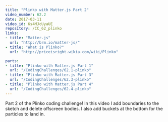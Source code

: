 ```yaml
---
title: "Plinko with Matter.js Part 2"
video_number: 62.2
date: 2017-03-11
video_id: 6s4MJcUyaUE
repository: /CC_62_plinko
links:
- title: "Matter.js"  
  url: "http://brm.io/matter-js/"
- title: "What is Plinko?"  
  url: "http://priceisright.wikia.com/wiki/Plinko"

parts:
- title: "Plinko with Matter.js Part 1"
  url: "/CodingChallenges/62.1-plinko"
- title: "Plinko with Matter.js Part 3"
  url: "/CodingChallenges/62.3-plinko"
- title: "Plinko with Matter.js Part 4"
  url: "/CodingChallenges/62.4-plinko" 
---
```


Part 2 of the Plinko coding challenge! In this video I add boundaries to the sketch and delete offscreen bodies. I also add buckets at the bottom for the particles to land in.

